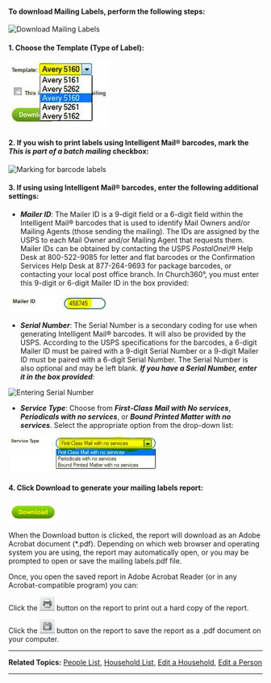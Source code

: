 #### To download Mailing Labels, perform the following steps:

![Download Mailing
Labels](Mailing_Labels_01.JPG "Download Mailing Labels")

#### 1. Choose the Template (Type of Label):

![Choose type of label](Mailing_Labels_02.JPG "Choose type of label")

#### 2. If you wish to print labels using Intelligent Mail® barcodes, mark the *This is part of a batch mailing* checkbox:

![Marking for barcode
labels](Mailing_Labels_03.JPG "Marking for barcode labels")

#### 3. If using using Intelligent Mail® barcodes, enter the following additional settings:

-   ***Mailer ID***: The Mailer ID is a 9-digit field or a 6-digit field
    within the Intelligent Mail® barcodes that is used to identify Mail
    Owners and/or Mailing Agents (those sending the mailing). The IDs
    are assigned by the USPS to each Mail Owner and/or Mailing Agent
    that requests them. Mailer IDs can be obtained by contacting the
    USPS *PostalOne\\!*® Help Desk at 800-522-9085 for letter and flat
    barcodes or the Confirmation Services Help Desk at 877-264-9693 for
    package barcodes, or contacting your local post office branch. In
    Church360°, you must enter this 9-digit or 6-digit Mailer ID in the
    box provided:

![Entering Mailer ID](Mailing_Labels_04.JPG "Entering Mailer ID")

-   ***Serial Number***: The Serial Number is a secondary coding for use
    when generating Intelligent Mail® barcodes. It will also be
    provided by the USPS. According to the USPS specifications for the
    barcodes, a 6-digit Mailer ID must be paired with a 9-digit Serial
    Number or a 9-digit Mailer ID must be paired with a 6-digit Serial
    Number. The Serial Number is also optional and may be left blank.
    ***If you have a Serial Number, enter it in the box provided***:

![Entering Serial
Number](Mailing_Labels_05.JPG "Entering Serial Number")

-   ***Service Type***: Choose from ***First-Class Mail with No
    services***, ***Periodicals with no services***, or ***Bound Printed
    Matter with no services***. Select the appropriate option from the
    drop-down list:

![Select Service Type](Mailing_Labels_06.JPG "Select Service Type")

#### 4. Click Download to generate your mailing labels report:

![Download](Mailing_Labels_07.JPG "Download")

When the Download button is clicked, the report will download as an
Adobe Acrobat document (\*.pdf). Depending on which web browser and
operating system you are using, the report may automatically open, or
you may be prompted to open or save the mailing labels.pdf file.

Once, you open the saved report in Adobe Acrobat Reader (or in any
Acrobat-compatible program) you can:

Click the ![link=](Printer_icon.JPG "link=") button on the report to
print out a hard copy of the report.

Click the ![link=](Save_icon.JPG "link=") button on the report to save
the report as a .pdf document on your computer.

* * * * *

**Related Topics:** [People List](people:%20View), [Household
List](people:%20Households), [Edit a
Household](people:%20Edit%20a%20Household), [Edit a
Person](people:%20Profile%20View)

* * * * *
